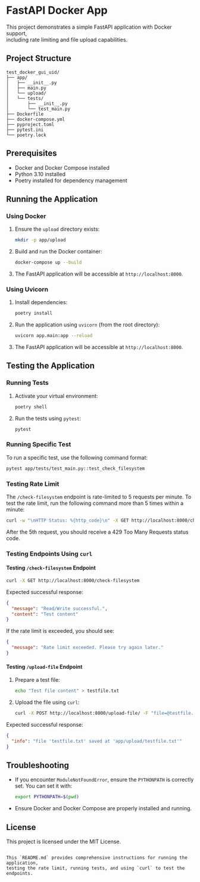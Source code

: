 
# FastAPI Docker App

This project demonstrates a simple FastAPI application with Docker support,   
including rate limiting and file upload capabilities.

## Project Structure

```
test_docker_gui_uid/
├── app/
│   ├── __init__.py
│   ├── main.py
│   └── upload/
│   └── tests/
│       ├── __init__.py
│       └── test_main.py
├── Dockerfile
├── docker-compose.yml
├── pyproject.toml
├── pytest.ini
└── poetry.lock
```

## Prerequisites

- Docker and Docker Compose installed
- Python 3.10 installed
- Poetry installed for dependency management

## Running the Application

### Using Docker

1. Ensure the `upload` directory exists:

    ```sh
    mkdir -p app/upload
    ```

2. Build and run the Docker container:

    ```sh
    docker-compose up --build
    ```

3. The FastAPI application will be accessible at `http://localhost:8000`.

### Using Uvicorn

1. Install dependencies:

    ```sh
    poetry install
    ```

2. Run the application using `uvicorn` (from the root directory):

    ```sh
    uvicorn app.main:app --reload
    ```

3. The FastAPI application will be accessible at `http://localhost:8000`.

## Testing the Application

### Running Tests

1. Activate your virtual environment:

    ```sh
    poetry shell
    ```

2. Run the tests using `pytest`:

    ```sh
    pytest
    ```

### Running Specific Test

To run a specific test, use the following command format:

```sh
pytest app/tests/test_main.py::test_check_filesystem
```

### Testing Rate Limit

The `/check-filesystem` endpoint is rate-limited to 5 requests per minute. To test the rate limit, run the following command more than 5 times within a minute:

```sh
curl -w "\nHTTP Status: %{http_code}\n" -X GET http://localhost:8000/check-filesystem
```

After the 5th request, you should receive a 429 Too Many Requests status code.

### Testing Endpoints Using `curl`

#### Testing `/check-filesystem` Endpoint

```sh
curl -X GET http://localhost:8000/check-filesystem
```

Expected successful response:

```json
{
  "message": "Read/Write successful.",
  "content": "Test content"
}
```

If the rate limit is exceeded, you should see:

```json
{
  "message": "Rate limit exceeded. Please try again later."
}
```

#### Testing `/upload-file` Endpoint

1. Prepare a test file:

    ```sh
    echo "Test file content" > testfile.txt
    ```

2. Upload the file using `curl`:

    ```sh
    curl -X POST http://localhost:8000/upload-file/ -F "file=@testfile.txt"
    ```

Expected successful response:

```json
{
  "info": "file 'testfile.txt' saved at 'app/upload/testfile.txt'"
}
```

## Troubleshooting

- If you encounter `ModuleNotFoundError`, ensure the `PYTHONPATH` is correctly set. You can set it with:

    ```sh
    export PYTHONPATH=$(pwd)
    ```

- Ensure Docker and Docker Compose are properly installed and running.

## License

This project is licensed under the MIT License.
```

This `README.md` provides comprehensive instructions for running the application,   
testing the rate limit, running tests, and using `curl` to test the endpoints.